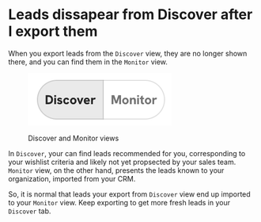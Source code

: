 # Leads dissapear from Discover after I export them

When you export leads from the `Discover` view, they are no longer shown there, and you can find them in the `Monitor` view.

<figure><img src="../.gitbook/assets/image (1) (1) (1) (1).png" alt=""><figcaption><p>Discover and Monitor views</p></figcaption></figure>

In `Discover`, your can find leads recommended for you, corresponding to your wishlist criteria and likely not yet propsected by your sales team. `Monitor` view, on the other hand, presents the leads known to your organization, imported from your CRM.

So, it is normal that leads your export from `Discover` view end up imported to your `Monitor` view. Keep exporting to get more fresh leads in your `Discover` tab.
